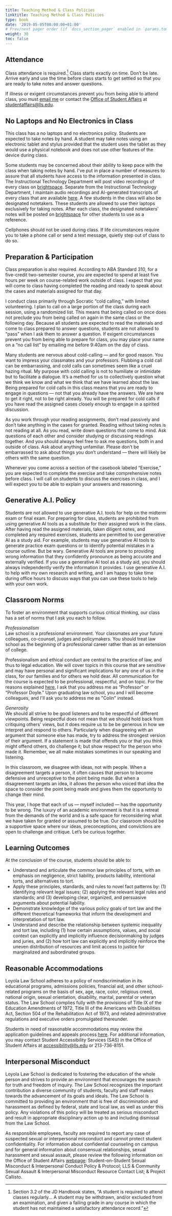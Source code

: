 ```yaml
---
title: Teaching Method & Class Policies
linktitle: Teaching Method & Class Policies
type: book
date: '2019-05-05T00:00:00+01:00'
# Prev/next pager order (if `docs_section_pager` enabled in `params.toml`)
weight: 30
toc: false
---
```


## Attendance
Class attendance is required.[^1] Class starts exactly on time. Don’t be late. Arrive early and use the time before class starts to get settled so that you are ready to take notes and answer questions. 

[^1]:Section 3.2 of the JD Handbook states, “A student is required to attend classes regularly... A student may be withdrawn, and/or excluded from an examination, and given a failing grade in any course in which the student has not maintained a satisfactory attendance record.” 

If illness or exigent circumstances prevent you from being able to attend class, you must [email me](mailto:Colin.Doyle@lls.edu?subject=Absent%20from%20Class) or contact the [Office of Student Affairs](https://studentaffairs.lls.edu/) at [studentaffairs@lls.edu](mailto:studentaffairs@lls.edu).

## No Laptops and No Electronics in Class

This class has a no laptops and no electronics policy. Students are expected to take notes by hand. A student may take notes using an electronic tablet and stylus provided that the student uses the tablet as they would use a physical notebook and does not use other features of the device during class.

Some students may be concerned about their ability to keep pace with the class when taking notes by hand. I've put in place a number of measures to assure that all students have access to the information presented in class. The Instructional Technology Department will post video recordings of every class on [brightspace](https://brightspace.lmu.edu/d2l/home/263272). Separate from the Instructional Technology Department, I maintain audio recordings and AI-generated transcripts of every class that are available [here](https://otter.ai/group/26334606). A few students in the class will also be designated notetakers. These students are allowed to use their laptops exclusively for taking notes. After each class, the designated notetakers’ notes will be posted on [brightspace](https://brightspace.lmu.edu/d2l/le/content/280846/Home) for other students to use as a reference. 

Cellphones should not be used during class. If life circumstances require you to take a phone call or send a text message, quietly step out of class to do so.

## Preparation & Participation
Class preparation is also required. According to ABA Standard 310, for a five-credit two-semester course, you are expected to spend at least five hours per week on course-related work outside of class. I expect that you will come to class having completed the reading and ready to speak about the cases and materials assigned for that day. 

I conduct class primarily through Socratic “cold calling,” with limited volunteering. I plan to call on a large portion of the class during each session, using a randomized list. This means that being called on once does not preclude you from being called on again in the same class or the following day. Because all students are expected to read the materials and come to class prepared to answer questions, students are not allowed to “pass” when I ask them to answer a question. If exigent circumstances prevent you from being able to prepare for class, you may place your name on a “no call list” by emailing me before 9:40am on the day of class.

Many students are nervous about cold-calling — and for good reason. You want to impress your classmates and your professors. Flubbing a cold call can be embarrassing, and cold calls can sometimes seem like a cruel hazing ritual. My purpose with cold calling is not to humiliate or intimidate but to facilitate a dialogue. It’s a method for us to collectively question what we think we know and what we think that we have learned about the law. Being prepared for cold calls in this class means that you are ready to engage in questions — not that you already have the answers. We are here to get it right, not to be right already. You will be prepared for cold calls if you have read the assigned cases closely enough to engage in a spirited discussion. 

As you work through your reading assignments, don’t read passively and don’t take anything in the cases for granted. Reading without taking notes is not reading at all. As you read, write down questions that come to mind. Ask questions of each other and consider studying or discussing readings together. And you should always feel free to ask me questions, both in and outside of class. Ask about anything unfamiliar. Please don’t be embarrassed to ask about things you don’t understand — there will likely be others with the same question.

Whenever you come across a section of the casebook labeled “Exercise,” you are expected to complete the exercise and take comprehensive notes before class. I will call on students to discuss the exercises in class, and I will expect you to be able to explain your answers and reasoning.


## Generative A.I. Policy
Students are not allowed to use generative A.I. tools for help on the midterm exam or final exam. For preparing for class, students are prohibited from using generative AI tools as a substitute for their assigned work in the class. After having read the assigned materials, taken diligent notes, and completed any required exercises, students are permitted to use generative AI as a study aid. For example, students may use generative AI tools to generate practice exam questions or to identify potential mistakes in a course outline. But be wary. Generative AI tools are prone to providing wrong information that they confidently pronounce as being accurate and externally verified. If you use a generative AI tool as a study aid, you should always independently verify the information it provides. I use generative A.I. to help with my own research and writing, and I am happy to take time during office hours to discuss ways that you can use these tools to help with your own work.

## Classroom Norms
To foster an environment that supports curious critical thinking, our class has a set of norms that I ask you each to follow.

_Professionalism_ <br>
Law school is a professional environment. Your classmates are your future colleagues, co-counsel, judges and policymakers. You should treat law school as the beginning of a professional career rather than as an extension of college. 

Professionalism and ethical conduct are central to the practice of law, and thus to legal education. We will cover topics in this course that are sensitive and may have personal and significant implications for any one of us in the class, for our families and for others we hold dear. All communication for the course is expected to be professional, respectful, and on topic. For the reasons explained [here](https://mattrking.com/courses/introduction/), I ask that you address me as “Professor” or “Professor Doyle.” Upon graduating law school, you and I will become colleagues, and I'll ask you to address me as "Colin" instead.

_Generosity_ <br>
We should all strive to be good listeners and to be respectful of different viewpoints. Being respectful does not mean that we should hold back from critiquing others' views, but it does require us to be be generous in how we interpret and respond to others. Particularly when disagreeing with an argument that someone else has made, try to address the strongest version of their argument. If a statement is made that offends you or that you think might offend others, do challenge it; but show respect for the person who made it. Remember, we all make mistakes sometimes in our speaking and listening.

In this classroom, we disagree with ideas, not with people. When a disagreement targets a person, it often causes that person to become defensive and unreceptive to the point being made. But when a disagreement targets an idea, it allows the person who voiced that idea the space to consider the point being made and gives them the opportunity to change their mind.

This year, I hope that each of us — myself included — has the opportunity to be wrong. The luxury of an academic environment is that it is a retreat from the demands of the world and is a safe space for reconsidering what we have taken for granted or assumed to be true. Our classroom should be a supportive space where our ideas, preconceptions, and convictions are open to challenge and critique. Let’s be curious together.

## Learning Outcomes

At the conclusion of the course, students should be able to:

- Understand and articulate the common law principles of torts, with an emphasis on negligence, strict liability, products liability, intentional torts, and alternatives to tort.
- Apply these principles, standards, and rules to novel fact patterns by: (1) identifying relevant legal issues; (2) applying the relevant legal rules and standards; and (3) developing clear, organized, and persuasive arguments about potential liability.
- Demonstrate knowledge of the various policy goals of tort law and the different theoretical frameworks that inform the development and interpretation of tort law.
- Understand and describe the relationship between systemic inequality and tort law, including (1) how certain assumptions, values, and social context can explicitly and implicitly influence decisionmaking by judges and juries, and (2) how tort law can explicitly and implicitly reinforce the uneven distribution of resources and limit access to justice for marginalized and subordinated groups.

## Reasonable Accommodations

Loyola Law School adheres to a policy of nondiscrimination in its educational programs, admissions policies, financial aid, and other school-related programs on the basis of sex, age, race, color, religious creed, national origin, sexual orientation, disability, marital, parental or veteran status. The Law School complies fully with the provisions of Title IX of the Education Amendments of 1972, Title III of the Americans with Disabilities Act, Section 504 of the Rehabilitation Act of 1973, and related administrative regulations and executive orders promulgated thereunder.

Students in need of reasonable accommodations may review the application guidelines and appeals process [here](https://my.lls.edu/studentaffairs/disabilityaccommodations). For additional information, you may contact Student Accessibility Services (SAS) in the Office of Student Affairs at [accessibility@lls.edu](mailto:accessibility@lls.edu) or 213-736-8151.


## Interpersonal Misconduct
Loyola Law School is dedicated to fostering the education of the whole person and strives to provide an environment that encourages the search for truth and freedom of inquiry. The Law School recognizes the important contribution a diverse community of students, faculty and staff makes towards the advancement of its goals and ideals. The Law School is committed to providing an environment that is free of discrimination and harassment as defined by federal, state and local law, as well as under this policy. Any violations of this policy will be treated as serious misconduct and result in appropriate disciplinary action up to and including dismissal from the Law School.

As responsible employees, faculty are required to report any case of suspected sexual or interpersonal misconduct and cannot protect student confidentiality. For information about confidential counseling on campus and for general information about consensual relationships, sexual harassment and sexual assault, please review the following information on the Office of Student Affairs [webpage](https://studentaffairs.lls.edu/): Student-on-Student Sexual Misconduct & Interpersonal Conduct Policy & Protocol; LLS & Community Sexual Assault & Interpersonal Misconduct Resource Contact List; & Project Callisto.
